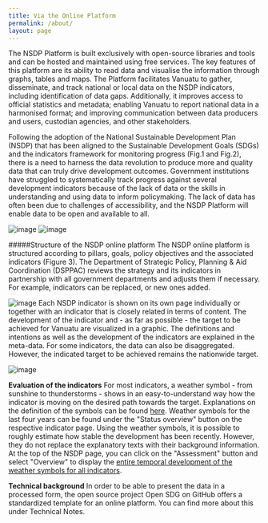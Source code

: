 ```yaml
---
title: Via the Online Platform
permalink: /about/
layout: page
---
```

The NSDP Platform is built exclusively with open-source libraries and tools and can be hosted and maintained using free services. The key features of this platform are its ability to read data and visualise the information through graphs, tables and maps. The Platform facilitates Vanuatu to gather, disseminate, and track national or local data on the NSDP indicators, including identification of data gaps. Additionally, it improves access to official statistics and metadata; enabling Vanuatu to report national data in a harmonised format; and improving communication between data producers and users, custodian agencies, and other stakeholders.

Following the adoption of the National Sustainable Development Plan (NSDP) that has been aligned to the Sustainable Development Goals (SDGs) and the indicators framework for monitoring progress (Fig.1 and Fig.2), there is a need to harness the data revolution to produce more and quality data that can truly drive development outcomes. Government institutions have struggled to systematically track progress against several development indicators because of the lack of data or the skills in understanding and using data to inform policymaking. The lack of data has often been due to challenges of accessibility, and the NSDP Platform will enable data to be open and available to all.

![image](https://user-images.githubusercontent.com/66281541/126570292-8caacf07-f079-422d-9266-922985890926.png) ![image](https://user-images.githubusercontent.com/66281541/126570480-abfa4153-6f74-4025-a1b1-bcde98d07973.png)

#####Structure of the NSDP online platform
The NSDP online platform is structured according to pillars, goals, policy objectives and the associated indicators (Figure 3). The Department of Strategic Policy, Planning & Aid Coordination (DSPPAC) reviews the strategy and its indicators in partnership with all government departments and adjusts them if necessary. For example, indicators can be replaced, or new ones added.

![image](https://user-images.githubusercontent.com/66281541/126570641-e333f399-cd7c-4cc7-ad82-0c0a8c661764.png)
Each NSDP indicator is shown on its own page individually or together with an indicator that is closely related in terms of content. The development of the indicator and - as far as possible - the target to be achieved for Vanuatu are visualized in a graphic. The definitions and intentions as well as the development of the indicators are explained in the meta-data. For some indicators, the data can also be disaggregated. However, the indicated target to be achieved remains the nationwide target. 

![image](https://user-images.githubusercontent.com/66281541/126571038-f442e31e-2246-4a0d-ad5c-91814b752927.png)

**Evaluation of the indicators**
For most indicators, a weather symbol - from sunshine to thunderstorms - shows in an easy-to-understand way how the indicator is moving on the desired path towards the target. Explanations on the definition of the symbols can be found [here](https://sustainabledevelopment-deutschland.github.io/status/). Weather symbols for the last four years can be found under the "Status overview" button on the respective indicator page. Using the weather symbols, it is possible to roughly estimate how stable the development has been recently. However, they do not replace the explanatory texts with their background information. At the top of the NSDP page, you can click on the "Assessment" button and select "Overview" to display the [entire temporal development of the weather symbols for all indicators](https://sustainabledevelopment-deutschland.github.io/status_summary/).

**Technical background**
In order to be able to present the data in a processed form, the open source project Open SDG on GitHub offers a standardized template for an online platform. You can find more about this under Technical Notes.







